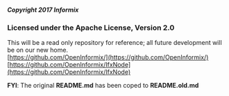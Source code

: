 ##### Copyright 2017 Informix

### Licensed under the Apache License, Version 2.0
This will be a read only repository for reference; all future development will be on our new home.  
[https://github.com/OpenInformix/](https://github.com/OpenInformix/)  
[https://github.com/OpenInformix/IfxNode](https://github.com/OpenInformix/IfxNode)

**FYI**: The original **README.md** has been coped to **README.old.md**
